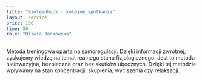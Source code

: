 ```yaml
---
title: "Biofeedback - kolejne spotkania"
layout: service
price: 100
time: 50
role: "Oliwia Jankowska"
---
```


Metoda treningowa oparta na samoregulacji. Dzięki informacji zwrotnej, zyskujemy wiedzę na temat realnego stanu fizjologicznego.
Jest to metoda nieinwazyjna, bezpieczna oraz bez skutków ubocznych. Dzięki tej metodzie wpływamy na stan koncentracji, skupienia, wyciszenia czy relaksacji.

